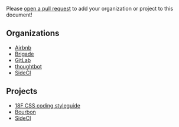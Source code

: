 Please [open a pull request][pr] to add your organization or project to this
document!

[pr]: https://github.com/brigade/scss-lint/pull/new/master

Organizations
-------------
- [Airbnb](https://github.com/airbnb)
- [Brigade](https://github.com/brigade)
- [GitLab](https://gitlab.com/groups/gitlab-org)
- [thoughtbot](https://github.com/thoughtbot)
- [SideCI](https://github.com/sideci)

Projects
--------
- [18F CSS coding styleguide](https://pages.18f.gov/frontend/css-coding-styleguide/)
- [Bourbon](https://github.com/thoughtbot/bourbon)
- [SideCI](https://sideci.com)
